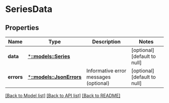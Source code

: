 # SeriesData

## Properties
Name | Type | Description | Notes
------------ | ------------- | ------------- | -------------
**data** | [***::models::Series**](Series.md) |  | [optional] [default to null]
**errors** | [***::models::JsonErrors**](JSONErrors.md) | Informative error messages (optional) | [optional] [default to null]

[[Back to Model list]](../README.md#documentation-for-models) [[Back to API list]](../README.md#documentation-for-api-endpoints) [[Back to README]](../README.md)


